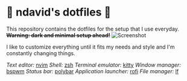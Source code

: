 # :space_invader: ndavid's dotfiles :space_invader:
This repository contains the dotfiles for the setup that I use everyday.
~~**Warning: dark and minimal setup ahead!**~~
![Screenshot](https://raw.githubusercontent.com/ndav1d/dotfiles/main/bg.png)

I like to customize everything until it fits my needs and style and I'm
constantly changing things.

*Text editor:*           [nvim](https://github.com/ndav1d/dotfiles/tree/main/.config/nvim)
*Shell:*                 [zsh](https://github.com/ndav1d/dotfiles/tree/main/.zsh)
*Terminal emulator:*     [kitty](https://github.com/ndav1d/dotfiles/tree/main/.config/kitty)
*Window manager:*        [bspwm](https://github.com/ndav1d/dotfiles/tree/main/.config/bspwm)
*Status bar:*            [polybar](https://github.com/ndav1d/dotfiles/tree/main/.config/polybar)
*Application launcher:*  [rofi](https://github.com/ndav1d/dotfiles/tree/main/.config/rofi)
*File manager:*          [lf](https://github.com/ndav1d/dotfiles/tree/main/.config/lf)
